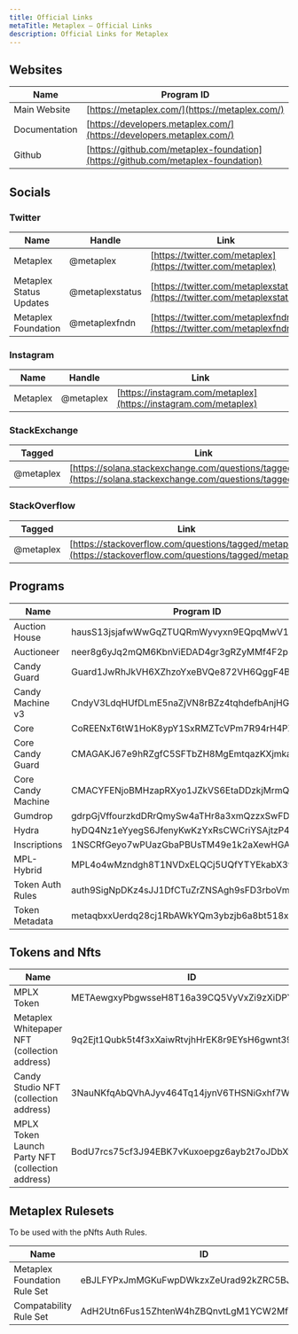 ```yaml
---
title: Official Links
metaTitle: Metaplex — Official Links
description: Official Links for Metaplex
---
```


## Websites

| Name          | Program ID                                                                       |
| ------------- | -------------------------------------------------------------------------------- |
| Main Website  | [https://metaplex.com/](https://metaplex.com/)                                   |
| Documentation | [https://developers.metaplex.com/](https://developers.metaplex.com/)             |
| Github        | [https://github.com/metaplex-foundation](https://github.com/metaplex-foundation) |

## Socials

### Twitter

| Name                    | Handle          | Link                                                                     |
| ----------------------- | --------------- | ------------------------------------------------------------------------ |
| Metaplex                | @metaplex       | [https://twitter.com/metaplex](https://twitter.com/metaplex)             |
| Metaplex Status Updates | @metaplexstatus | [https://twitter.com/metaplexstatus](https://twitter.com/metaplexstatus) |
| Metaplex Foundation     | @metaplexfndn   | [https://twitter.com/metaplexfndn](https://twitter.com/metaplexfndn)     |

### Instagram

| Name     | Handle    | Link                                                             |
| -------- | --------- | ---------------------------------------------------------------- |
| Metaplex | @metaplex | [https://instagram.com/metaplex](https://instagram.com/metaplex) |

### StackExchange

| Tagged    | Link                                                                                                                     |
| --------- | ------------------------------------------------------------------------------------------------------------------------ |
| @metaplex | [https://solana.stackexchange.com/questions/tagged/metaplex](https://solana.stackexchange.com/questions/tagged/metaplex) |

### StackOverflow

| Tagged    | Link                                                                                                       |
| --------- | ---------------------------------------------------------------------------------------------------------- |
| @metaplex | [https://stackoverflow.com/questions/tagged/metaplex](https://stackoverflow.com/questions/tagged/metaplex) |

## Programs

| Name               | Program ID                                   | Github                                                                                                      | Documentation |
| ------------------ | -------------------------------------------- | ----------------------------------------------------------------------------------------------------------- | - |
| Auction House      | hausS13jsjafwWwGqZTUQRmWyvyxn9EQpqMwV1PBBmk   | [Link](https://github.com/metaplex-foundation/metaplex-program-library/tree/master/auction-house)          | [Link](/legacy-documentation/auction-house)
| Auctioneer         | neer8g6yJq2mQM6KbnViEDAD4gr3gRZyMMf4F2p3MEh  | [Link](https://github.com/metaplex-foundation/metaplex-program-library/tree/master/auctioneer)              | [Link](/legacy-documentation/auction-house/auctioneer)
| Candy Guard        | Guard1JwRhJkVH6XZhzoYxeBVQe872VH6QggF4BWmS9g | [Link](https://github.com/metaplex-foundation/mpl-candy-machine/tree/main/programs/candy-guard)             | [Link](/candy-machine/guards)
| Candy Machine v3   | CndyV3LdqHUfDLmE5naZjVN8rBZz4tqhdefbAnjHG3JR | [Link](https://github.com/metaplex-foundation/mpl-candy-machine/tree/main/programs/candy-machine-core)      | [Link](/candy-machine)
| Core               | CoREENxT6tW1HoK8ypY1SxRMZTcVPm7R94rH4PZNhX7d | [Link](https://github.com/metaplex-foundation/mpl-core)                                                     | [Link](/candy-machine/guards)
| Core Candy Guard   | CMAGAKJ67e9hRZgfC5SFTbZH8MgEmtqazKXjmkaJjWTJ | [Link](https://github.com/metaplex-foundation/mpl-core-candy-machine/tree/main/programs/candy-guard)        | [Link](/core-candy-machine/guards)
| Core Candy Machine | CMACYFENjoBMHzapRXyo1JZkVS6EtaDDzkjMrmQLvr4J | [Link](https://github.com/metaplex-foundation/mpl-core-candy-machine/tree/main/programs/candy-machine-core) | [Link](/core-candy-machine)
| Gumdrop            | gdrpGjVffourzkdDRrQmySw4aTHr8a3xmQzzxSwFD1a      | [Link](https://github.com/metaplex-foundation/gumdrop)                                                  | [Link](/legacy-documentation/gumdrop)
| Hydra              | hyDQ4Nz1eYyegS6JfenyKwKzYxRsCWCriYSAjtzP4Vg  | [Link](https://github.com/metaplex-foundation/mpl-hydra)                                                    | [Link](/hydra)
| Inscriptions       | 1NSCRfGeyo7wPUazGbaPBUsTM49e1k2aXewHGARfzSo  | [Link](https://github.com/metaplex-foundation/mpl-inscription)                                              | [Link](/inscription)
| MPL-Hybrid         | MPL4o4wMzndgh8T1NVDxELQCj5UQfYTYEkabX3wNKtb  | [Link](https://github.com/metaplex-foundation/mpl-inscription)                                              | [Link](/mpl-hybrid)
| Token Auth Rules   | auth9SigNpDKz4sJJ1DfCTuZrZNSAgh9sFD3rboVmgg  | [Link](https://github.com/metaplex-foundation/mpl-token-auth-rules)                                         | [Link](/token-auth-rules)
| Token Metadata     | metaqbxxUerdq28cj1RbAWkYQm3ybzjb6a8bt518x1s  | [Link](https://github.com/metaplex-foundation/mpl-token-metadata)                                           | [Link](/token-metadata)

## Tokens and Nfts

| Name                                             | ID                                           |
| ------------------------------------------------ | -------------------------------------------- |
| MPLX Token                                       | METAewgxyPbgwsseH8T16a39CQ5VyVxZi9zXiDPY18m  |
| Metaplex Whitepaper NFT (collection address)     | 9q2Ejt1Qubk5t4f3xXaiwRtvjhHrEK8r9EYsH6gwnt39 |
| Candy Studio NFT (collection address)            | 3NauNKfqAbQVhAJyv464Tq14jynV6THSNiGxhf7W6fP9 |
| MPLX Token Launch Party NFT (collection address) | BodU7rcs75cf3J94EBK7vKuxoepgz6ayb2t7oJDbXtWX |

## Metaplex Rulesets

To be used with the pNfts Auth Rules.

| Name                         | ID                                           |
| ---------------------------- | -------------------------------------------- |
| Metaplex Foundation Rule Set | eBJLFYPxJmMGKuFwpDWkzxZeUrad92kZRC5BJLpzyT9  |
| Compatability Rule Set       | AdH2Utn6Fus15ZhtenW4hZBQnvtLgM1YCW2MfVp7pYS5 |
